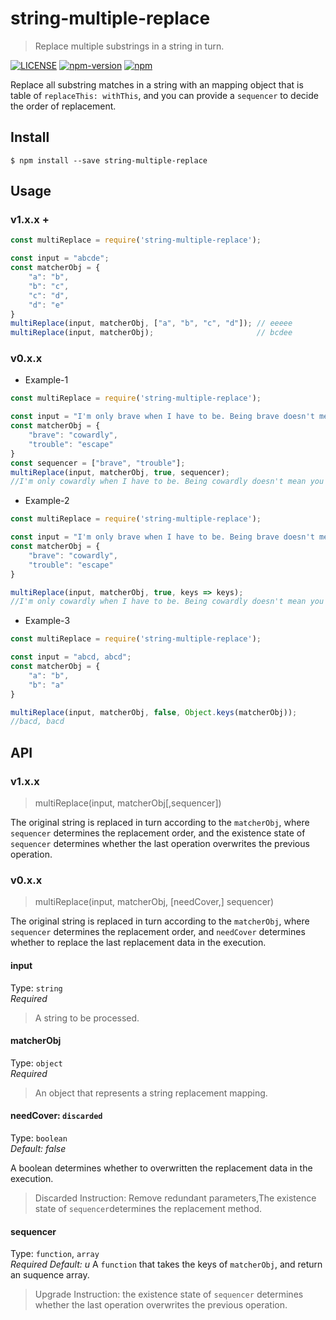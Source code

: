 # string-multiple-replace

> Replace multiple substrings in a string in turn.

[![LICENSE](https://img.shields.io/badge/license-MIT-blue)](./LICENSE)
[![npm-version](https://img.shields.io/npm/v/string-multiple-replace)](https://www.npmjs.com/package/string-multiple-replace)
[![npm](https://img.shields.io/npm/dm/string-multiple-replace.svg)](https://www.npmjs.com/package/string-multiple-replace)

Replace all substring matches in a string with an mapping object that is table of `replaceThis: withThis`, and you can provide a `sequencer` to decide the order of replacement.

## Install
```
$ npm install --save string-multiple-replace
```

## Usage
### v1.x.x +
```js
const multiReplace = require('string-multiple-replace');

const input = "abcde";
const matcherObj = {
    "a": "b",
    "b": "c",
    "c": "d",
    "d": "e"
}
multiReplace(input, matcherObj, ["a", "b", "c", "d"]); // eeeee
multiReplace(input, matcherObj);                       // bcdee
```

### v0.x.x
- Example-1
```js
const multiReplace = require('string-multiple-replace');

const input = "I'm only brave when I have to be. Being brave doesn't mean you go looking for trouble.";
const matcherObj = {
    "brave": "cowardly",
    "trouble": "escape"
}
const sequencer = ["brave", "trouble"];
multiReplace(input, matcherObj, true, sequencer);
//I'm only cowardly when I have to be. Being cowardly doesn't mean you go looking for escape.

```

- Example-2
```js
const multiReplace = require('string-multiple-replace');

const input = "I'm only brave when I have to be. Being brave doesn't mean you go looking for trouble.";
const matcherObj = {
    "brave": "cowardly",
    "trouble": "escape"
}

multiReplace(input, matcherObj, true, keys => keys);
//I'm only cowardly when I have to be. Being cowardly doesn't mean you go looking for escape.

```

- Example-3
```js
const multiReplace = require('string-multiple-replace');

const input = "abcd, abcd";
const matcherObj = {
    "a": "b",
    "b": "a"
}

multiReplace(input, matcherObj, false, Object.keys(matcherObj));
//bacd, bacd

```

## API
### v1.x.x
> multiReplace(input, matcherObj[,sequencer])

The original string is replaced in turn according to the `matcherObj`, where `sequencer` determines the replacement order, and the existence state of `sequencer` determines whether the last operation overwrites the previous operation.


### v0.x.x
> multiReplace(input, matcherObj, [needCover,] sequencer)

The original string is replaced in turn according to the `matcherObj`, where `sequencer` determines the replacement order, and `needCover` determines whether to replace the last replacement data in the execution.

#### input

Type: `string`   
*Required*

> A string to be processed.

#### matcherObj
Type: `object`  
*Required*

> An object that represents a string replacement mapping.

#### needCover:  `discarded`
Type: `boolean`  
*Default: false*

A boolean determines whether to overwritten the replacement data in the execution.

>  Discarded Instruction: Remove redundant parameters,The existence state of `sequencer`determines the replacement method.

#### sequencer

Type: `function`, `array`  
*Required* 
*Default: u*
A `function` that takes the keys of `matcherObj`, and return an suquence array.
>Upgrade Instruction: the existence state of `sequencer` determines whether the last operation overwrites the previous operation.
